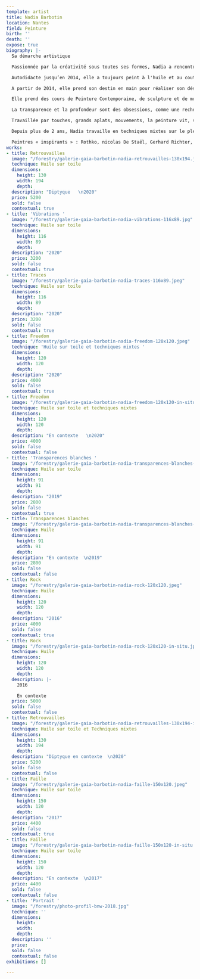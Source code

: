 ```yaml
---
template: artist
title: Nadia Barbotin
location: Nantes
field: Peinture
birth: ''
death: ''
expose: true
biography: |-
  Sa démarche artistique

  Passionnée par la créativité sous toutes ses formes, Nadia a rencontré des artistes de tous milieux qui ont impulsé son orientation actuelle vers la peinture.

  Autodidacte jusqu’en 2014, elle a toujours peint à l'huile et au couteau mais Nadia s'ouvre de plus en plus à de nouvelles techniques et médiums avec les spalters, les shapers, les encres acryliques et alcooliques, l'acrylique, quitte à les mélanger pour donner plus de force, de transparence à ses œuvres.

  A partir de 2014, elle prend son destin en main pour réaliser son désir le plus profond, peindre à plein-temps.

  Elle prend des cours de Peinture Contemporaine, de sculpture et de modèle vivant aux Beaux-Arts de Nantes et aux Ateliers de la Gobinière à Orvault, afin d’expérimenter différentes voies artistiques. Nadia fait le choix de réaliser majoritairement ses propres toiles et couleurs (pigments) dans un esprit d'artisanat de qualité. Inspirée par les impressionnistes pour leur lumière, leur mouvement et leurs couleurs vives, émerveillée par les expressionnistes abstraits pour leur langage émotionnel véhément et spontané, et par l’Action painting pour le geste physique et l’énergie, Nadia essaie de traduire dans ses œuvres, un mélange de tous ces mouvements. Le chant qu’elle pratique depuis plus de 20 ans, l’aide également à trouver ses inspirations dans le rythme de ses peintures. Depuis, Nadia utilise toutes ses compétences et connaissances en synergie pour peindre des œuvres sur toiles et papiers qui sont sources d’émotions, de sentiments, de réflexion, de ressenti.

  La transparence et la profondeur sont des obsessions, comme une recherche de vérité absolue. Nadia tend constamment à travailler avec la lumière pour que la peinture se révèle également dans son intimité. La couleur est toujours à l’honneur, de préférence éclatante, vibrant ainsi sous la lumière.Parfois, la matière s’invite, telle une sculpture picturale verticale, donnant ainsi du relief aux supports. La toile est presque blanche et la composition se dessine au fur et à mesure selon l’humeur du moment.

  Travaillée par touches, grands aplats, mouvements, la peinture vit, se transforme et dialogue enfin avec son spectateur. Car le plus important est la stimulation de cet écho, cette résonance dans l’histoire de chacun, l’exploration de son propre rythme, de sa propre intimité lors de la rencontre avec l’oeuvre.

  Depuis plus de 2 ans, Nadia travaille en techniques mixtes sur le plexiglas, qui lui ouvre de nouvelles perspectives dans l’approche de la peinture, un mélange entre une œuvre picturale et un volume, que l’on peut toucher, manipuler, regarder sous tous les angles. De cette quête omniprésente de la lumière est née la série des Vitraux Contemporains.

  Peintres « inspirants » : Rothko, nicolas De Staël, Gerhard Richter, Pierre Soulages, Alberto Burri, Zao Wou-KI, Hans Hartung, Kokichi Umezaki…
works:
- title: Retrouvailles
  image: "/forestry/galerie-gaia-barbotin-nadia-retrouvailles-130x194.jpeg"
  technique: Huile sur toile
  dimensions:
    height: 130
    width: 194
    depth: 
  description: "Diptyque   \n2020"
  price: 5200
  sold: false
  contextual: true
- title: 'Vibrations '
  image: "/forestry/galerie-gaia-barbotin-nadia-vibrations-116x89.jpg"
  technique: Huile sur toile
  dimensions:
    height: 116
    width: 89
    depth: 
  description: "2020"
  price: 3200
  sold: false
  contextual: true
- title: Traces
  image: "/forestry/galerie-gaia-barbotin-nadia-traces-116x89.jpeg"
  technique: Huile sur toile
  dimensions:
    height: 116
    width: 89
    depth: 
  description: "2020"
  price: 3200
  sold: false
  contextual: true
- title: Freedom
  image: "/forestry/galerie-gaia-barbotin-nadia-freedom-120x120.jpeg"
  technique: 'Huile sur toile et techniques mixtes '
  dimensions:
    height: 120
    width: 120
    depth: 
  description: "2020"
  price: 4000
  sold: false
  contextual: true
- title: Freedom
  image: "/forestry/galerie-gaia-barbotin-nadia-freedom-120x120-in-situ.JPG"
  technique: Huile sur toile et techniques mixtes
  dimensions:
    height: 120
    width: 120
    depth: 
  description: "En contexte   \n2020"
  price: 4000
  sold: false
  contextual: false
- title: 'Transparences blanches '
  image: "/forestry/galerie-gaia-barbotin-nadia-transparences-blanches-91x91.jpeg"
  technique: Huile sur toile
  dimensions:
    height: 91
    width: 91
    depth: 
  description: "2019"
  price: 2800
  sold: false
  contextual: true
- title: Transparences blanches
  image: "/forestry/galerie-gaia-barbotin-nadia-transparences-blanches-91x91-in-situ.jpeg"
  technique: Huile
  dimensions:
    height: 91
    width: 91
    depth: 
  description: "En contexte  \n2019"
  price: 2800
  sold: false
  contextual: false
- title: Rock
  image: "/forestry/galerie-gaia-barbotin-nadia-rock-120x120.jpeg"
  technique: Huile
  dimensions:
    height: 120
    width: 120
    depth: 
  description: "2016"
  price: 4000
  sold: false
  contextual: true
- title: Rock
  image: "/forestry/galerie-gaia-barbotin-nadia-rock-120x120-in-situ.jpeg"
  technique: Huile
  dimensions:
    height: 120
    width: 120
    depth: 
  description: |-
    2016

    En contexte
  price: 5000
  sold: false
  contextual: false
- title: Retrouvailles
  image: "/forestry/galerie-gaia-barbotin-nadia-retrouvailles-130x194-in-situ.jpeg"
  technique: Huile sur toile et Techniques mixtes
  dimensions:
    height: 130
    width: 194
    depth: 
  description: "Diptyque en contexte  \n2020"
  price: 5200
  sold: false
  contextual: false
- title: Faille
  image: "/forestry/galerie-gaia-barbotin-nadia-faille-150x120.jpeg"
  technique: Huile sur toile
  dimensions:
    height: 150
    width: 120
    depth: 
  description: "2017"
  price: 4400
  sold: false
  contextual: true
- title: Faille
  image: "/forestry/galerie-gaia-barbotin-nadia-faille-150x120-in-situ.jpeg"
  technique: Huile sur toile
  dimensions:
    height: 150
    width: 120
    depth: 
  description: "En contexte  \n2017"
  price: 4400
  sold: false
  contextual: false
- title: 'Portrait '
  image: "/forestry/photo-profil-bnw-2018.jpg"
  technique: ''
  dimensions:
    height: 
    width: 
    depth: 
  description: ''
  price: 
  sold: false
  contextual: false
exhibitions: []

---
```

